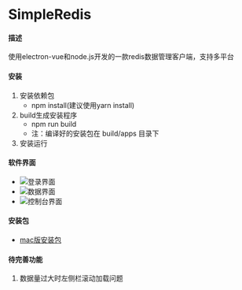 # SimpleRedis

#### 描述
使用electron-vue和node.js开发的一款redis数据管理客户端，支持多平台

#### 安装

1.  安装依赖包
    - npm install(建议使用yarn install)
2.  build生成安装程序
    - npm run build
    - 注：编译好的安装包在 build/apps 目录下
3.  安装运行

#### 软件界面
-    ![登录界面](https://images.gitee.com/uploads/images/2020/0728/215913_1a75ca97_1055973.png "redis1.png")
-    ![数据界面](https://images.gitee.com/uploads/images/2020/0728/215641_96e4a7b5_1055973.jpeg "redis2.jpg")
-    ![控制台界面](https://images.gitee.com/uploads/images/2020/0728/215853_3349122d_1055973.jpeg "redis3.jpg")

#### 安装包
- [mac版安装包](https://gitee.com/imsgy/SimpleRedis/blob/master/build/apps/SimpleRedis-0.0.1.dmg)


#### 待完善功能
1.    数据量过大时左侧栏滚动加载问题
